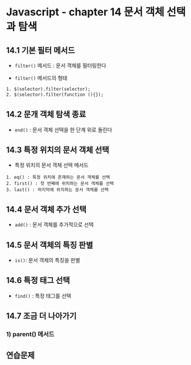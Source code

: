 # Javascript - chapter 14 문서 객체 선택과 탐색



## 14.1 기본 필터 메서드

* `filter()` 메서드 : 문서 객체를 필터링한다

* `filter()` 메서드의 형태

```html
1. $(selector).filter(selector);
2. $(selector).filter(function (){});
```



## 14.2 문개 객체 탐색 종료

* `end()` : 문서 객체 선택을 한 단계 위로 돌린다

## 14.3 특정 위치의 문서 객체 선택

* 특정 위치의 문서 객체 선택 메서드

```
1. eq() : 특정 위치에 존재하는 문서 객체를 선택
2. first() : 첫 번째에 위치하는 문서 객체를 선택
3. last() : 마지막에 위치하는 문서 객체를 선택
```

 

## 14.4 문서 객체 추가 선택

* `add()` : 문서 객체를 추가적으로 선택

## 14.5 문서 객체의 특징 판별

* `is()`: 문서 객체의 특징을 판별

## 14.6 특정 태그 선택

* `find()` : 특정 태그를 선택

## 14.7 조금 더 나아가기

### 1) parent() 메서드

## 연습문제

